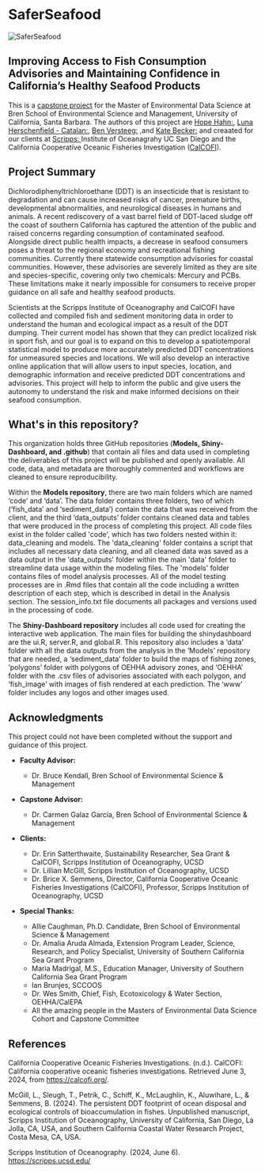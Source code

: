 # SaferSeafood 
![SaferSeafood](/shiny-saferseafood/shinydashboard/www/team-saferseafood.jpg)

## Improving Access to Fish Consumption Advisories and Maintaining Confidence in California’s Healthy Seafood Products

This is a [capstone project](https://bren.ucsb.edu/projects/improving-access-fish-consumption-advisories-and-maintaining-confidence-californias) for the Master of Environmental Data Science at Bren School of Environmental Science and Management, University of California, Santa Barbara. The authors of this project are [Hope Hahn:](https://github.com/h-hahn), [Luna Herschenfield - Catalan:](https://github.com/lunacatalan), [Ben Versteeg:](https://github.com/BenVerst) ,and [Kate Becker:](https://github.com/kateebeckerr) and creaated for our clients at [Scripps: ](https://scripps.ucsd.edu) Institute of Oceanagrahy UC San Diego  and the California Cooperative Oceanic Fisheries Investigation ([CalCOFI](https://calcofi.org/)). 


## Project Summary

Dichlorodiphenyltrichloroethane (DDT) is an insecticide that is resistant to degradation and can cause increased risks of cancer, premature births, developmental abnormalities, and neurological diseases in humans and animals. A recent rediscovery of a vast barrel field of DDT-laced sludge off the coast of southern California has captured the attention of the public and raised concerns regarding consumption of contaminated seafood. Alongside direct public health impacts, a decrease in seafood consumers poses a threat to the regional economy and recreational fishing communities. Currently there statewide consumption advisories for coastal communities. However, these advisories are severely limited as they are site and species-specific, covering only two chemicals: Mercury and PCBs. These limitations make it nearly impossible for consumers to receive proper guidance on all safe and healthy seafood products. 

Scientists at the Scripps Institute of Oceanography and CalCOFI have collected and compiled fish and sediment monitoring data in order to understand the human and ecological impact as a result of the DDT dumping. Their current model has shown that they can predict localized risk in sport fish, and our goal is to expand on this to develop a spatiotemporal statistical model to produce more accurately predicted DDT concentrations for unmeasured species and locations. We will also develop an interactive online application that will allow users to input species, location, and demographic information and receive predicted DDT concentrations and advisories. This project will help to inform the public and give users the autonomy to understand the risk and make informed decisions on their seafood consumption.

## What's in this repository?
This organization holds three GitHub repositories (**Models, Shiny-Dashboard, and .github**) that contain all files and data used in completing the deliverables of this project will be published and openly available. All code, data, and metadata are thoroughly commented and workflows are cleaned to ensure reproducibility.

Within the **Models repository**, there are two main folders which are named ‘code’ and ‘data’. The data folder contains three folders, two of which (‘fish_data’ and ‘sediment_data’) contain the data that was received from the client, and the third ‘data_outputs’ folder contains cleaned data and tables that were produced in the process of completing this project. All code files exist in the folder called 'code', which has two folders nested within it: data_cleaning and models. The 'data_cleaning' folder contains a script that includes all necessary data cleaning, and all cleaned data was saved as a data output in the 'data_outputs' folder within the main 'data' folder to streamline data usage within the modeling files. The 'models' folder contains files of model analysis processes. All of the model testing processes are in .Rmd files that contain all the code including a written description of each step, which is described in detail in the Analysis section. The session_info.txt file documents all packages and versions used in the processing of code.

The **Shiny-Dashboard repository** includes all code used for creating the interactive web application. The main files for building the shinydashboard are the ui.R, server.R, and global.R. This repository also includes a ‘data’ folder with all the data outputs from the analysis in the ‘Models’ repository that are needed, a ‘sediment_data’ folder to build the maps of fishing zones, ‘polygons’ folder with polygons of OEHHA advisory zones, and ‘OEHHA’ folder with the .csv files of advisories associated with each polygon, and ‘fish_image’ with images of fish rendered at each prediction. The ‘www’ folder includes any logos and other images used.


## Acknowledgments 

This project could not have been completed without the support and guidance of this project.

- **Faculty Advisor:**
  - Dr. Bruce Kendall, Bren School of Environmental Science & Management

- **Capstone Advisor:**
  - Dr. Carmen Galaz García, Bren School of Environmental Science & Management

- **Clients:**
  - Dr. Erin Satterthwaite, Sustainability Researcher, Sea Grant & CalCOFI, Scripps Institution of Oceanography, UCSD
  - Dr. Lillian McGill, Scripps Institution of Oceanography, UCSD
  - Dr. Brice X. Semmens, Director, California Cooperative Oceanic Fisheries Investigations (CalCOFI), Professor, Scripps Institution of Oceanography, UCSD

- **Special Thanks:**
  - Allie Caughman, Ph.D. Candidate, Bren School of Environmental Science & Management
  - Dr. Amalia Aruda Almada, Extension Program Leader, Science, Research, and Policy Specialist, University of Southern California Sea Grant Program
  - Maria Madrigal, M.S., Education Manager, University of Southern California Sea Grant Program
  - Ian Brunjes, SCCOOS
  - Dr. Wes Smith, Chief, Fish, Ecotoxicology & Water Section, OEHHA/CalEPA
  - All the amazing people in the Masters of Environmental Data Science Cohort and Capstone Committee

## References 
California Cooperative Oceanic Fisheries Investigations. (n.d.). CalCOFI: California cooperative oceanic fisheries investigations. Retrieved June 3, 2024, from https://calcofi.org/.

McGill, L., Sleugh, T., Petrik, C., Schiff, K., McLaughlin, K., Aluwihare, L., & Semmens, B. (2024).
The persistent DDT footprint of ocean disposal and ecological controls of bioaccumulation in fishes. Unpublished manuscript, Scripps Institution of Oceanography, University of California, San Diego, La Jolla, CA, USA, and Southern California Coastal Water Research Project, Costa Mesa, CA, USA.

Scripps Institution of Oceanography. (2024, June 6). https://scripps.ucsd.edu/ 

